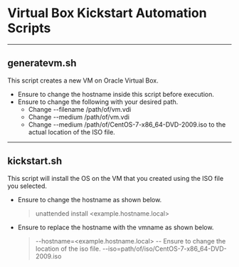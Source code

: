 # Virtual Box Kickstart Automation Scripts
---
## generatevm.sh

This script creates a new VM on Oracle Virtual Box. 

- Ensure to change the hostname inside this script before execution.
- Ensure to change the following with your desired path.
    - Change --filename /path/of/vm.vdi
    - Change --medium /path/of/vm.vdi
    - Change --medium /path/of/CentOS-7-x86_64-DVD-2009.iso to the actual location of the ISO file.
---
## kickstart.sh

This script will install the OS on the VM that you created using the ISO file you selected.

- Ensure to change the hostname as shown below.
  >  unattended install <example.hostname.local>
- Ensure to replace the hostname with the vmname as shown below.
  > --hostname=<example.hostname.local> 
-- Ensure to change the location of the iso file.
  > --iso=path/of/iso/CentOS-7-x86_64-DVD-2009.iso